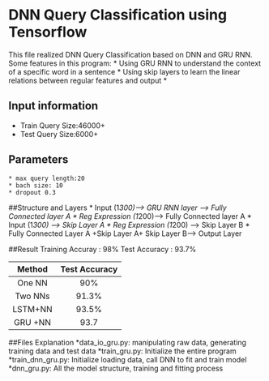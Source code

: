 # DNN Query Classification using Tensorflow
 This file realized DNN Query Classification based on DNN and GRU RNN.
Some features in this program:
    * Using GRU RNN to understand the context of a specific word in a sentence
    * Using skip layers to learn the linear relations between regular features and output
    *

## Input information
* Train Query Size:46000+
* Test Query Size:6000+
## Parameters
    * max query length:20
    * bach size: 10
    * dropout 0.3
##Structure and Layers
    * Input (1*300)—> GRU RNN layer —> Fully Connected layer A
    * Reg Expression (1*200)—> Fully Connected layer A
    * Input (1*300) —> Skip Layer A
    * Reg Expression (1*200) —> Skip Layer B
    * Fully Connected Layer A +Skip Layer A+ Skip Layer B—> Output Layer

##Result
Training Accuray : 98%
Test Accuracy : 93.7%

| Method | Test Accuracy | 
|:--------:|:------------:|
| One NN| 90% | 
| Two NNs |  91.3% | 
| LSTM+NN | 93.5% |
| GRU +NN| 93.7|

##Files Explanation
    *data_io_gru.py: manipulating raw data, generating training data and test data
    *train_gru.py: Initialize the entire program
    *train_dnn_gru.py: Initialize loading data, call DNN to fit and train model 
    *dnn_gru.py: All the model structure, training and fitting process
